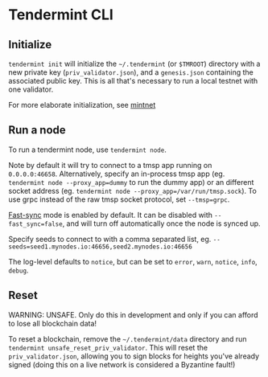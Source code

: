 # Tendermint CLI

## Initialize

`tendermint init` will initialize the `~/.tendermint` (or `$TMROOT`) directory with a new private key (`priv_validator.json`), and a `genesis.json` containing the associated public key.
This is all that's necessary to run a local testnet with one validator.

For more elaborate initialization, see [mintnet](https://github.com/tendermint/mintnet)

## Run a node

To run a tendermint node, use `tendermint node`.

Note by default it will try to connect to a tmsp app running on `0.0.0.0:46658`. 
Alternatively, specify an in-process tmsp app (eg. `tendermint node --proxy_app=dummy` to run the dummy app) or an different socket address (eg. `tendermint node --proxy_app=/var/run/tmsp.sock`).
To use grpc instead of the raw tmsp socket protocol, set `--tmsp=grpc`. 

[Fast-sync](Fast-sync) mode is enabled by default. It can be disabled with `--fast_sync=false`, and will turn off automatically once the node is synced up.

Specify seeds to connect to with a comma separated list, eg. `--seeds=seed1.mynodes.io:46656,seed2.mynodes.io:46656`

The log-level defaults to `notice`, but can be set to `error`, `warn`, `notice`, `info`, `debug`.

## Reset

WARNING: UNSAFE. Only do this in development and only if you can afford to lose all blockchain data!

To reset a blockchain, remove the `~/.tendermint/data` directory and run `tendermint unsafe_reset_priv_validator`. This will reset the `priv_validator.json`, allowing you to sign blocks for heights you've already signed (doing this on a live network is considered a Byzantine fault!)
